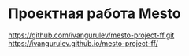 # Проектная работа Mesto
https://github.com/ivangurulev/mesto-project-ff.git
https://ivangurulev.github.io/mesto-project-ff/